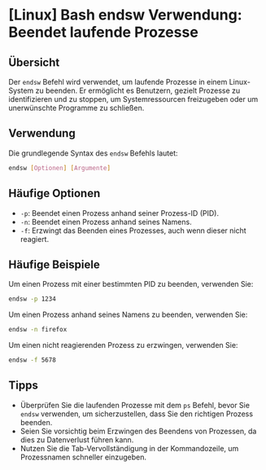 # [Linux] Bash endsw Verwendung: Beendet laufende Prozesse

## Übersicht
Der `endsw` Befehl wird verwendet, um laufende Prozesse in einem Linux-System zu beenden. Er ermöglicht es Benutzern, gezielt Prozesse zu identifizieren und zu stoppen, um Systemressourcen freizugeben oder um unerwünschte Programme zu schließen.

## Verwendung
Die grundlegende Syntax des `endsw` Befehls lautet:

```bash
endsw [Optionen] [Argumente]
```

## Häufige Optionen
- `-p`: Beendet einen Prozess anhand seiner Prozess-ID (PID).
- `-n`: Beendet einen Prozess anhand seines Namens.
- `-f`: Erzwingt das Beenden eines Prozesses, auch wenn dieser nicht reagiert.

## Häufige Beispiele
Um einen Prozess mit einer bestimmten PID zu beenden, verwenden Sie:

```bash
endsw -p 1234
```

Um einen Prozess anhand seines Namens zu beenden, verwenden Sie:

```bash
endsw -n firefox
```

Um einen nicht reagierenden Prozess zu erzwingen, verwenden Sie:

```bash
endsw -f 5678
```

## Tipps
- Überprüfen Sie die laufenden Prozesse mit dem `ps` Befehl, bevor Sie `endsw` verwenden, um sicherzustellen, dass Sie den richtigen Prozess beenden.
- Seien Sie vorsichtig beim Erzwingen des Beendens von Prozessen, da dies zu Datenverlust führen kann.
- Nutzen Sie die Tab-Vervollständigung in der Kommandozeile, um Prozessnamen schneller einzugeben.